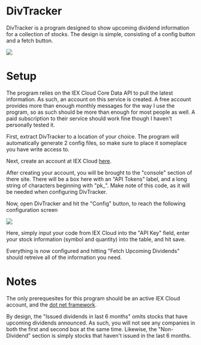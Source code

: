 # DivTracker

DivTracker is a program designed to show upcoming dividend information for a collection of stocks. The design is simple, consisting of a config button and a fetch button.

<img src="https://i.imgur.com/e1OqiFt.png">


# Setup

The program relies on the IEX Cloud Core Data API to pull the latest information. As such, an account on this service is created. A free account provides more than enough monthly messages for the way I use the program, so as such should be more than enough for most people as well. A paid subscription to their service should work fine though I haven't personally tested it.

First, extract DivTracker to a location of your choice. The program will automatically generate 2 config files, so make sure to place it someplace you have write access to.

Next, create an account at IEX Cloud <a href="https://iexcloud.io/core-data/">here</a>.

After creating your account, you will be brought to the "console" section of there site. There will be a box here with an "API Tokens" label, and a long string of characters beginning with "pk_". Make note of this code, as it will be needed when configuring DivTracker.

Now, open DivTracker and hit the "Config" button, to reach the following configuration screen

<img src="https://i.imgur.com/HN3XjFr.png">

Here, simply input your code from IEX Cloud into the "API Key" field, enter your stock information (symbol and quantity) into the table, and hit save.

Everything is now configured and hitting "Fetch Upcoming Dividends" should retreive all of the information you need.

# Notes

The only prerequesites for this program should be an active IEX Cloud account, and the <a href="https://dotnet.microsoft.com/download/dotnet-framework">dot net framework</a>.

By design, the "Issued dividends in last 6 months" omits stocks that have upcoming dividends announced. As such, you will not see any companies in both the first and second box at the same time. Likewise, the "Non-Dividend" section is simply stocks that haven't issued in the last 6 months. 
